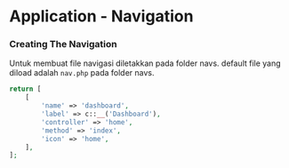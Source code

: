 # Application - Navigation
### Creating The Navigation

Untuk membuat file navigasi diletakkan pada folder navs. default file yang diload adalah `nav.php` pada folder navs.


```php
return [
    [
        'name' => 'dashboard',
        'label' => c::__('Dashboard'),
        'controller' => 'home',
        'method' => 'index',
        'icon' => 'home',
    ],
];
```

